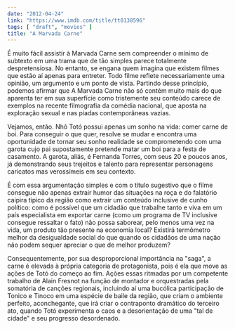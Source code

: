 ```yaml
---
date: "2012-04-24"
link: "https://www.imdb.com/title/tt0138596"
tags: [ "draft", "movies" ]
title: "A Marvada Carne"
---
```

É muito fácil assistir à Marvada Carne sem compreender o mínimo de subtexto em uma trama que de tão simples parece totalmente despretensiosa. No entanto, se engana quem imagina que existem filmes que estão aí apenas para entreter. Todo filme reflete necessariamente uma opinião, um argumento e um ponto de vista. Partindo desse princípio, podemos afirmar que A Marvada Carne não só contém muito mais do que aparenta ter em sua superfície como tristemente seu conteúdo carece de exemplos na recente filmografia da comédia nacional, que aposta na exploração sexual e nas piadas contemporâneas vazias.

Vejamos, então. Nhô Totó possui apenas um sonho na vida: comer carne de boi. Para conseguir o que quer, resolve se mudar e encontra uma oportunidade de tornar seu sonho realidade se comprometendo com uma garota cujo pai supostamente pretende matar um boi para a festa de casamento. A garota, aliás, é Fernanda Torres, com seus 20 e poucos anos, já demonstrando seus trejeitos e talento para representar personagens caricatos mas verossímeis em seu contexto.

É com essa argumentação simples e com o título sugestivo que o filme consegue não apenas extrair humor das situações na roça e do falatório caipira típico da região como extrair um conteúdo inclusive de cunho político: como é possível que um cidadão que trabalhe tanto e viva em um país especialista em exportar carne (como um programa de TV inclusive consegue ressaltar o fato) não possa saborear, pelo menos uma vez na vida, um produto tão presente na economia local? Existirá termômetro melhor da desigualdade social do que quando os cidadãos de uma nação não podem sequer apreciar o que de melhor produzem?

Consequentemente, por sua desproporcional importância na "saga", a carne é elevada à própria categoria de protagonista, pois é ela que move as ações de Totó do começo ao fim. Ações essas ritmadas por um competente trabalho de Alain Fresnot na função de montador e orquestradas pela somatória de canções regionais, incluindo aí uma bucólica participação de Tonico e Tinoco em uma espécie de baile da região, que criam o ambiente perfeito, aconchegante, que irá criar o contraponto dramático do terceiro ato, quando Totó experimenta o caos e a desorientação de uma "tal de cidade" e seu progresso desordenado.

